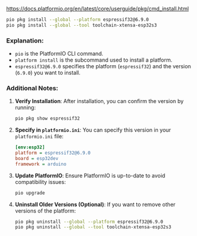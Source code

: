 
https://docs.platformio.org/en/latest/core/userguide/pkg/cmd_install.html

```bash
pio pkg install --global --platform espressif32@6.9.0
pio pkg install --global --tool toolchain-xtensa-esp32s3
```

### Explanation:
- `pio` is the PlatformIO CLI command.
- `platform install` is the subcommand used to install a platform.
- `espressif32@6.9.0` specifies the platform (`espressif32`) and the version (`6.9.0`) you want to install.

### Additional Notes:
1. **Verify Installation**:
   After installation, you can confirm the version by running:
   ```bash
   pio pkg show espressif32
   ```

2. **Specify in `platformio.ini`**:
   You can specify this version in your `platformio.ini` file:
   ```ini
   [env:esp32]
   platform = espressif32@6.9.0
   board = esp32dev
   framework = arduino
   ```

3. **Update PlatformIO**:
   Ensure PlatformIO is up-to-date to avoid compatibility issues:
   ```bash
   pio upgrade
   ```

4. **Uninstall Older Versions (Optional)**:
   If you want to remove other versions of the platform:
   ```bash
   pio pkg uninstall --global --platform espressif32@6.9.0
   pio pkg uninstall --global --tool toolchain-xtensa-esp32s3
   ``` 